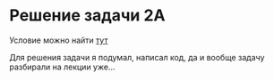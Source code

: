 # Решение задачи 2A

Условие можно найти [тут](https://contest.yandex.ru/contest/29223/problems/A/)

Для решения задачи я подумал, написал код, да и вообще задачу разбирали на лекции уже...

